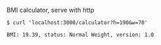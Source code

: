 BMI calculator, serve with http

```
$ curl 'localhost:3000/calculator?h=190&w=70'

BMI: 19.39, status: Normal Weight, version: 1.0
```
